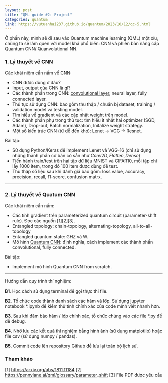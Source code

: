 ```yaml
---
layout: post
title: "QML guide #2: Project"
categories: quantum
link: https://vutuanhai237.github.io/quantum/2023/10/12/qc-5.html
---
```


Ở phần này, mình sẽ đi sau vào Quantum machine learning (QML) một xíu, chúng ta sẽ làm quen với model khá phổ biến: CNN và phiên bản nâng cấp Quantum CNN/ Quanvolutional NN.

### 1. Lý thuyết về CNN

Các khái niệm cần nắm về [CNN](https://nttuan8.com/):
- CNN được dùng ở đâu?
- Input, output của CNN là gì?
- Các thành phần trong CNN: [convolutional layer](https://machinelearningcoban.com/2018/10/03/conv2d), neural layer, fully connected layer.
- Thủ tục sử dụng CNN: bao gồm thu thập / chuẩn bị dataset, training / validation model và testing model.
- Tìm hiểu về gradient và các cập nhật weight trên model.
- Các thành phần phụ trong thủ tục: tìm hiểu ít nhất hai optimizer (SGD, Adam), Drop-out, Batch normalization, Initalize weight strategy.
- Một số kiến trúc CNN (từ dễ đến khó): Lenet $\rightarrow$ VGG $\rightarrow$ Resnet.

Bài tập:
- Sử dụng Python/Keras để implement Lenet và VGG-16 (chỉ sử dụng những thành phần cơ bản có sẵn như $Conv2D, Flatten, Dense$)
- Tiến hành train/test trên hai tập dữ liệu MNIST và CIFAR10, mỗi tập chỉ lấy 1000 item, trong đó 100 item được dùng để test.
- Thu thập số liệu sau khi đánh giá bao gồm: loss value, accuracy, precision, recall, f1-score, confusion matrx.
___
### 2. Lý thuyết về Quatum CNN

Các khái niệm cần nắm:
- Các tính gradient trên parameterized quantum circuit (parameter-shift rule). Đọc các nguồn [1][2][3].
- Entangled topology: chain-topology, alternating-topology, all-to-all-topology
- Entangled quantum state: GHZ và W.
- Mô hình [Quantum CNN](https://qiskit.org/ecosystem/machine-learning/tutorials/11_quantum_convolutional_neural_networks.html): định nghĩa, cách implement các thành phần convolutional, fully connected.

Bài tập:
- Implement mô hình Quantum CNN from scratch.

___
Hướng dẫn quy trình thí nghiệm:

**B1**. Học cách sử dụng terminal để gọi thực thi file.

**B2**. Tổ chức code thành danh sách các hàm và lớp. Sử dụng jupyter notebook *.ipynb để kiểm thử tính chính xác của code mình viết nhanh hơn.

**B3**. Sau khi đảm bảo hàm / lớp chính xác, tổ chức chúng vào các file *.py để dễ debug.

**B4**. Nhớ lưu các kết quả thí nghiệm bằng hình ảnh (sử dụng matplotlib) hoặc file csv (sử dụng numpy / pandas).

**B5**. Commit code lên repository Github để lưu lại toàn bộ lịch sử. 


### Tham khảo

[1] https://arxiv.org/abs/1811.11184
[2] https://pennylane.ai/qml/glossary/parameter_shift
[3] File PDF được yêu cầu